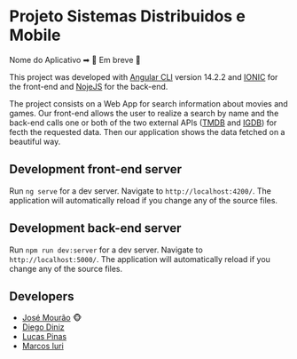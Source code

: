 # Projeto Sistemas Distribuidos e Mobile

Nome do Aplicativo ➡ :construction:  Em breve :construction:

This project was developed with [Angular CLI](https://github.com/angular/angular-cli) version 14.2.2 and [IONIC](https://ionicframework.com/) for the front-end and [NojeJS](https://nodejs.org/en/) for the back-end.

The project consists on a Web App for search information about movies and games. Our front-end allows the user to realize a search by name and the back-end calls one or both of the two external APIs ([TMDB](https://www.themoviedb.org/documentation/api) and [IGDB](https://api-docs.igdb.com/#about)) for fecth the requested data. Then our application shows the data fetched on a beautiful way.

## Development front-end server

Run `ng serve` for a dev server. Navigate to `http://localhost:4200/`. The application will automatically reload if you change any of the source files.

## Development back-end server

Run `npm run dev:server` for a dev server. Navigate to `http://localhost:5000/`. The application will automatically reload if you change any of the source files.


## Developers

* [José Mourão](https://github.com/josemouraocpt) 🐵
* [Diego Diniz](https://github.com/DiegoDiniz59)
* [Lucas Pinas](https://github.com/Lucas1598698)
* [Marcos Iuri](https://github.com/marcosiuri)

